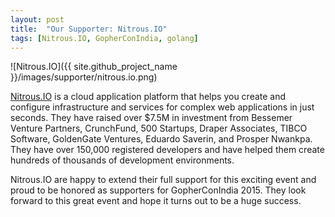 ```yaml
---
layout: post
title:  "Our Supporter: Nitrous.IO"
tags: [Nitrous.IO, GopherConIndia, golang]
---
```


![Nitrous.IO]({{ site.github_project_name }}/images/supporter/nitrous.io.png)

[Nitrous.IO](https://www.nitrous.io/) is a cloud application platform that helps you create and configure infrastructure and services for complex web applications in just seconds. They have raised over $7.5M in investment from Bessemer Venture Partners, CrunchFund, 500 Startups, Draper Associates, TIBCO Software, GoldenGate Ventures, Eduardo Saverin, and Prosper Nwankpa. They have over 150,000 registered developers and have helped them create hundreds of thousands of development environments.

Nitrous.IO are happy to extend their full support for this exciting event and proud to be honored as supporters for GopherConIndia 2015. They look forward to this great event and hope it turns out to be a huge success.

